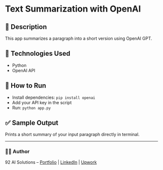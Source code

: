 # Text Summarization with OpenAI

## 📌 Description
This app summarizes a paragraph into a short version using OpenAI GPT.

## 🧰 Technologies Used
- Python  
- OpenAI API  

## 🚀 How to Run
- Install dependencies: `pip install openai`  
- Add your API key in the script  
- Run: `python app.py`

## ✅ Sample Output
Prints a short summary of your input paragraph directly in terminal.

---

### 👨‍💻 Author
92 AI Solutions – [Portfolio](#) | [LinkedIn](#) | [Upwork](#)
